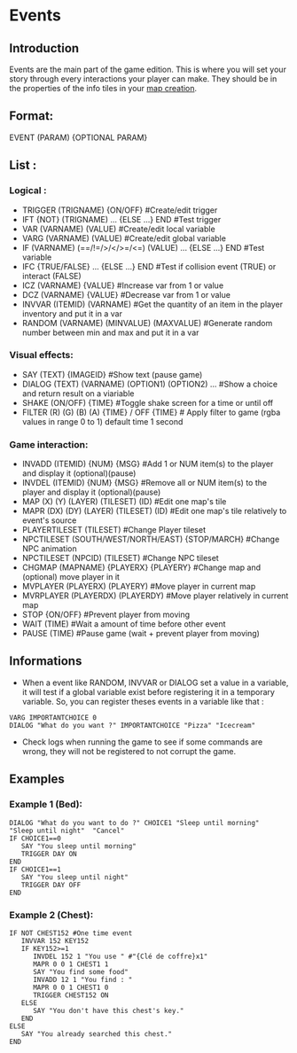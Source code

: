 # Events

## Introduction

Events are the main part of the game edition. This is where you will set your story through every interactions your player can make. They should be in the properties of the info tiles in your [map creation](Map_creation.md#map-creation).

## Format:
EVENT (PARAM) {OPTIONAL PARAM}

## List :
### Logical :

* TRIGGER (TRIGNAME) {ON/OFF} #Create/edit trigger
* IFT {NOT} (TRIGNAME) ... {ELSE ...} END #Test trigger
* VAR (VARNAME) (VALUE) #Create/edit local variable
* VARG (VARNAME) (VALUE) #Create/edit global variable
* IF (VARNAME) (==/!=/>/</>=/<=) (VALUE) ... {ELSE ...} END #Test variable
* IFC {TRUE/FALSE} ... {ELSE ...} END #Test if collision event (TRUE) or interact (FALSE)
* ICZ (VARNAME) {VALUE} #Increase var from 1 or value 
* DCZ (VARNAME) {VALUE} #Decrease var from 1 or value 
* INVVAR (ITEMID) (VARNAME) #Get the quantity of an item in the player inventory and put it in a var
* RANDOM (VARNAME) (MINVALUE) (MAXVALUE) #Generate random number between min and max and put it in a var

### Visual effects:

* SAY (TEXT) {IMAGEID} #Show text (pause game)
* DIALOG (TEXT) (VARNAME) (OPTION1) (OPTION2) ... #Show a choice and return result on a viariable
* SHAKE (ON/OFF) {TIME} #Toggle shake screen for a time or until off
* FILTER (R) (G) (B) (A) {TIME} / OFF {TIME} # Apply filter to game (rgba values in range 0 to 1) default time 1 second

### Game interaction:

* INVADD (ITEMID) {NUM} {MSG} #Add 1 or NUM item(s) to the player and display it (optional)(pause)
* INVDEL (ITEMID) {NUM} {MSG} #Remove all or NUM item(s) to the player and display it (optional)(pause)
* MAP (X) (Y) (LAYER) (TILESET) (ID) #Edit one map's tile
* MAPR (DX) (DY) (LAYER) (TILESET) (ID) #Edit one map's tile relatively to event's source
* PLAYERTILESET (TILESET) #Change Player tileset
* NPCTILESET (SOUTH/WEST/NORTH/EAST) {STOP/MARCH} #Change NPC animation
* NPCTILESET (NPCID) (TILESET) #Change NPC tileset
* CHGMAP (MAPNAME) {PLAYERX} {PLAYERY} #Change map and (optional) move player in it
* MVPLAYER (PLAYERX) (PLAYERY) #Move player in current map
* MVRPLAYER (PLAYERDX) (PLAYERDY) #Move player relatively in current map
* STOP {ON/OFF} #Prevent player from moving
* WAIT (TIME) #Wait a amount of time before other event
* PAUSE (TIME) #Pause game (wait + prevent player from moving)

## Informations

* When a event like RANDOM, INVVAR or DIALOG set a value in a variable, it will test if a global variable exist before registering it in a temporary variable. So, you can register theses events in a variable like that :
```
VARG IMPORTANTCHOICE 0
DIALOG "What do you want ?" IMPORTANTCHOICE "Pizza" "Icecream"
```
* Check logs when running the game to see if some commands are wrong, they will not be registered to not corrupt the game.

## Examples
### Example 1 (Bed):
```
DIALOG "What do you want to do ?" CHOICE1 "Sleep until morning"  "Sleep until night"  "Cancel"
IF CHOICE1==0
   SAY "You sleep until morning"
   TRIGGER DAY ON
END
IF CHOICE1==1
   SAY "You sleep until night"
   TRIGGER DAY OFF
END
```
### Example 2 (Chest):
```
IF NOT CHEST152 #One time event
   INVVAR 152 KEY152
   IF KEY152>=1
      INVDEL 152 1 "You use " #"{Clé de coffre}x1"
      MAPR 0 0 1 CHEST1 1
      SAY "You find some food"
      INVADD 12 1 "You find : " 
      MAPR 0 0 1 CHEST1 0
      TRIGGER CHEST152 ON
   ELSE
      SAY "You don't have this chest's key."
   END
ELSE
   SAY "You already searched this chest."
END
```
